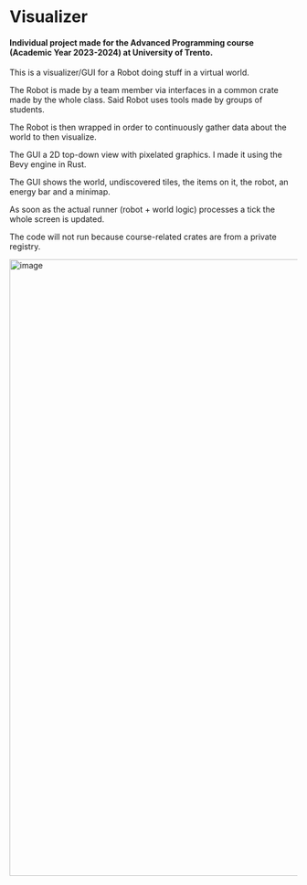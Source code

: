 # Visualizer
#### Individual project made for the Advanced Programming course (Academic Year 2023-2024) at University of Trento.
This is a visualizer/GUI for a Robot doing stuff in a virtual world.

The Robot is made by a team member via interfaces in a common crate made by the whole class. Said Robot uses tools made by groups of students.

The Robot is then wrapped in order to continuously gather data about the world to then visualize.

The GUI a 2D top-down view with pixelated graphics. I made it using the Bevy engine in Rust.

The GUI shows the world, undiscovered tiles, the items on it, the robot, an energy bar and a minimap.

As soon as the actual runner (robot + world logic) processes a tick the whole screen is updated.

The code will not run because course-related crates are from a private registry.

<img width="1080" alt="image" src="https://github.com/davidepaci/visualizer/assets/23656588/1377af00-29c7-4b2e-b895-df1912444553">
